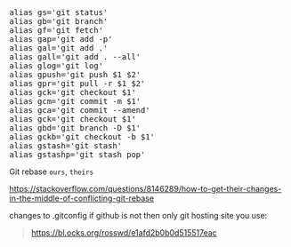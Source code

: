 <pre>
alias gs='git status'
alias gb='git branch' 
alias gf='git fetch' 
alias gap='git add -p' 
alias gal='git add .' 
alias gall='git add . --all' 
alias glog='git log'  
alias gpush='git push $1 $2' 
alias gpr='git pull -r $1 $2' 
alias gck='git checkout $1'
alias gcm='git commit -m $1'
alias gca='git commit --amend'
alias gck='git checkout $1'
alias gbd='git branch -D $1'
alias gckb='git checkout -b $1'
alias gstash='git stash'
alias gstashp='git stash pop'
</pre>  

Git rebase `ours`, `theirs`

https://stackoverflow.com/questions/8146289/how-to-get-their-changes-in-the-middle-of-conflicting-git-rebase


changes to .gitconfig if github is not then only git hosting site you use:
> https://bl.ocks.org/rosswd/e1afd2b0b0d515517eac
